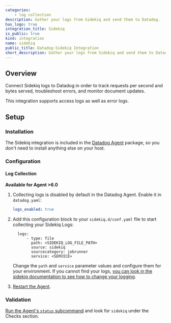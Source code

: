 ```yaml
---
categories:
    - log collection
description: Gather your logs from Sidekiq and send them to Datadog.
has_logo: true
integration_title: Sidekiq
is_public: true
kind: integration
name: sidekiq
public_title: Datadog-Sidekiq Integration
short_description: Gather your logs from Sidekiq and send them to Datadog.
---
```


## Overview

Connect Sidekiq logs to Datadog in order to track requests per second and bytes served, troubleshoot errors, and monitor document updates.

This integration supports access logs as well as error logs.

## Setup
### Installation


The Sidekiq integration is included in the [Datadog Agent][1] package, so you don't need to install anything else on your host.

### Configuration
#### Log Collection

**Available for Agent >6.0**

1. Collecting logs is disabled by default in the Datadog Agent. Enable it in `datadog.yaml`:

    ```yaml
    logs_enabled: true
    ```

2. Add this configuration block to your `sidekiq.d/conf.yaml` file to start collecting your Sidekiq Logs:

    ```
      logs:
          - type: file
            path: <SIDEKIQ_LOG_FILE_PATH>
            source: sidekiq
            sourcecategory: jobrunner
            service: <SERVICE>
    ```

    Change the `path` and `service` parameter values and configure them for your environment. If you cannot find your logs, [you can look in the sidekiq documentation to see how to change your logging][2].

3. [Restart the Agent][3].

### Validation

[Run the Agent's `status` subcommand][4] and look for `sidekiq` under the Checks section.

[1]: https://app.datadoghq.com/account/settings#agent
[2]: https://github.com/mperham/sidekiq/wiki/Logging#log-file
[3]: /agent/guide/agent-commands/#restart-the-agent
[4]: /agent/guide/agent-commands/#agent-status-and-information
